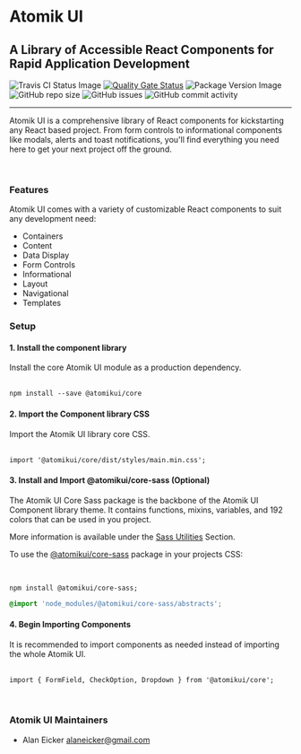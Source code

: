 <h1 id="brand-heading">Atomik UI</h1>
<h2 id="brand-subheading">A Library of Accessible React Components for Rapid Application Development</h2>

![Travis CI Status Image](https://api.travis-ci.com/atomikui/atomikui-core.svg?branch=master)
[![Quality Gate Status](https://sonarcloud.io/api/project_badges/measure?project=atomikui_atomikui-core&metric=alert_status)](https://sonarcloud.io/dashboard?id=atomikui_atomikui-core)
![Package Version Image](https://badgen.net/npm/v/@atomikui/core)
![GitHub repo size](https://img.shields.io/github/repo-size/alaneicker1975/atomik-ui)
![GitHub issues](https://img.shields.io/github/issues-raw/alaneicker1975/atomik-ui)
![GitHub commit activity](https://img.shields.io/github/commit-activity/y/atomikui/atomikui-core)

<hr />

Atomik UI is a comprehensive library of React components for kickstarting any React based project. From form controls to informational components like modals, alerts and toast notifications, you'll find everything you need here to get your next project off the ground.

<br />

### Features

Atomik UI comes with a variety of customizable React components to suit any development need:

- Containers
- Content
- Data Display
- Form Controls
- Informational
- Layout
- Navigational
- Templates

### Setup

#### 1. Install the component library

Install the core Atomik UI module as a production dependency.
<br /><br />

```html
npm install --save @atomikui/core
```

#### 2. Import the Component library CSS

Import the Atomik UI library core CSS.
<br /><br />

```html
import '@atomikui/core/dist/styles/main.min.css';
```

#### 3. Install and Import @atomikui/core-sass (Optional)

The Atomik UI Core Sass package is the backbone of the Atomik UI Component library theme. It contains functions, mixins, variables, and 192 colors that can be used in you project.

More information is available under the [Sass Utilities](https://www.atomikui.com/#/Sass%20Utilities) Section.

To use the [@atomikui/core-sass](https://www.npmjs.com/package/@atomikui/core-sass) package in your projects CSS:

<br />

```html
npm install @atomikui/core-sass;
```

```css
@import 'node_modules/@atomikui/core-sass/abstracts';
```

#### 4. Begin Importing Components

It is recommended to import components as needed instead of importing the whole Atomik UI.
<br /><br />

```html
import { FormField, CheckOption, Dropdown } from '@atomikui/core';
```

<br />

### Atomik UI Maintainers

- Alan Eicker [alaneicker@gmail.com](mailto:alaneicker@gmail.com)
